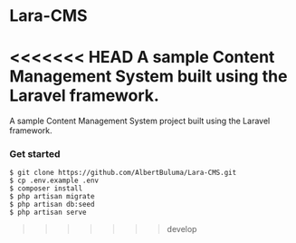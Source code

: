 # Lara-CMS
<<<<<<< HEAD
A sample Content Management System built using the Laravel framework.
=======

A sample Content Management System  project built using the Laravel framework.


### Get started

``` 
$ git clone https://github.com/AlbertBuluma/Lara-CMS.git
$ cp .env.example .env
$ composer install
$ php artisan migrate
$ php artisan db:seed
$ php artisan serve
```
>>>>>>> develop
